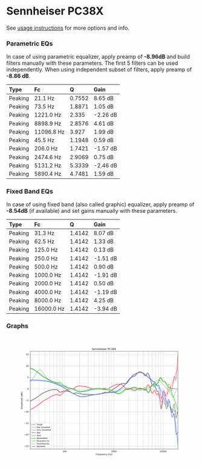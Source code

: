 # Sennheiser PC38X
See [usage instructions](https://github.com/jaakkopasanen/AutoEq#usage) for more options and info.

### Parametric EQs
In case of using parametric equalizer, apply preamp of **-8.96dB** and build filters manually
with these parameters. The first 5 filters can be used independently.
When using independent subset of filters, apply preamp of **-8.86 dB**.

| Type    | Fc         |      Q | Gain     |
|:--------|:-----------|:-------|:---------|
| Peaking | 21.1 Hz    | 0.7552 | 8.65 dB  |
| Peaking | 73.5 Hz    | 1.8871 | 1.05 dB  |
| Peaking | 1221.0 Hz  | 2.335  | -2.26 dB |
| Peaking | 8898.9 Hz  | 2.8576 | 4.61 dB  |
| Peaking | 11096.8 Hz | 3.927  | 1.99 dB  |
| Peaking | 45.5 Hz    | 1.1948 | 0.59 dB  |
| Peaking | 206.0 Hz   | 1.7421 | -1.57 dB |
| Peaking | 2474.6 Hz  | 2.9069 | 0.75 dB  |
| Peaking | 5131.2 Hz  | 5.3339 | -2.46 dB |
| Peaking | 5890.4 Hz  | 4.7481 | 1.59 dB  |

### Fixed Band EQs
In case of using fixed band (also called graphic) equalizer, apply preamp of **-8.54dB**
(if available) and set gains manually with these parameters.

| Type    | Fc         |      Q | Gain     |
|:--------|:-----------|:-------|:---------|
| Peaking | 31.3 Hz    | 1.4142 | 8.07 dB  |
| Peaking | 62.5 Hz    | 1.4142 | 1.33 dB  |
| Peaking | 125.0 Hz   | 1.4142 | 0.13 dB  |
| Peaking | 250.0 Hz   | 1.4142 | -1.51 dB |
| Peaking | 500.0 Hz   | 1.4142 | 0.90 dB  |
| Peaking | 1000.0 Hz  | 1.4142 | -1.91 dB |
| Peaking | 2000.0 Hz  | 1.4142 | 0.50 dB  |
| Peaking | 4000.0 Hz  | 1.4142 | -1.19 dB |
| Peaking | 8000.0 Hz  | 1.4142 | 4.25 dB  |
| Peaking | 16000.0 Hz | 1.4142 | -3.94 dB |

### Graphs
![](./Sennheiser%20PC38X.png)